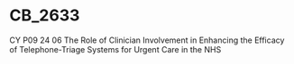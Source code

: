 # CB_2633

CY P09 24 06 The Role of Clinician Involvement in Enhancing the Efficacy of Telephone-Triage Systems for Urgent Care in the NHS
